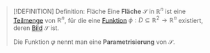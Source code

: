 >[!DEFINITION] Definition: Fläche
>Eine **Fläche** $\mathcal{S}$ in $\mathbb{R}^n$ ist eine [Teilmenge](../../../../Mengenlehre/Teilmenge.md) von $\mathbb{R}^n$, für die eine [Funktion](../Reelle%20Funktion%20mehrerer%20Veränderlicher.md) $\phi: D\subseteq\mathbb{R}^2\to\mathbb{R}^n$ existiert, deren [Bild](../../../../Mengenlehre/Abbildungen/Abbildung.md) $\mathcal{S}$ ist.
>
>Die Funktion $\varphi$ nennt man eine **Parametrisierung** von $\mathcal{S}$.
